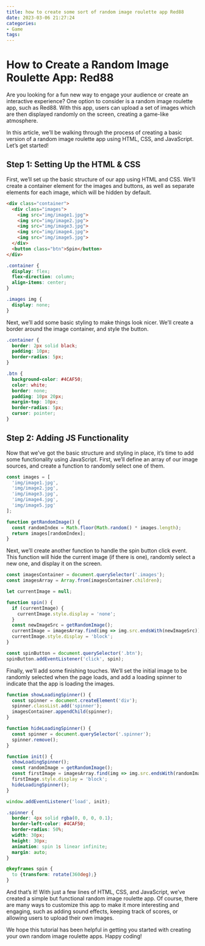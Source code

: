 ```yaml
---
title: how to create some sort of random image roulette app Red88
date: 2023-03-06 21:27:24
categories:
- Game
tags:
---
```



# How to Create a Random Image Roulette App: Red88

Are you looking for a fun new way to engage your audience or create an interactive experience? One option to consider is a random image roulette app, such as Red88. With this app, users can upload a set of images which are then displayed randomly on the screen, creating a game-like atmosphere.

In this article, we’ll be walking through the process of creating a basic version of a random image roulette app using HTML, CSS, and JavaScript. Let’s get started!

## Step 1: Setting Up the HTML & CSS

First, we’ll set up the basic structure of our app using HTML and CSS. We’ll create a container element for the images and buttons, as well as separate elements for each image, which will be hidden by default.

```html
<div class="container">
  <div class="images">
    <img src="img/image1.jpg">
    <img src="img/image2.jpg">
    <img src="img/image3.jpg">
    <img src="img/image4.jpg">
    <img src="img/image5.jpg">
  </div>
  <button class="btn">Spin</button>
</div>
```

```css
.container {
  display: flex;
  flex-direction: column;
  align-items: center;
}

.images img {
  display: none;
}
```

Next, we’ll add some basic styling to make things look nicer. We’ll create a border around the image container, and style the button.

```css
.container {
  border: 2px solid black;
  padding: 10px;
  border-radius: 5px;
}

.btn {
  background-color: #4CAF50;
  color: white;
  border: none;
  padding: 10px 20px;
  margin-top: 10px;
  border-radius: 5px;
  cursor: pointer;
}
```

## Step 2: Adding JS Functionality

Now that we’ve got the basic structure and styling in place, it’s time to add some functionality using JavaScript. First, we’ll define an array of our image sources, and create a function to randomly select one of them.

```javascript
const images = [
  'img/image1.jpg',
  'img/image2.jpg',
  'img/image3.jpg',
  'img/image4.jpg',
  'img/image5.jpg'
];

function getRandomImage() {
  const randomIndex = Math.floor(Math.random() * images.length);
  return images[randomIndex];
}
```

Next, we’ll create another function to handle the spin button click event. This function will hide the current image (if there is one), randomly select a new one, and display it on the screen.

```javascript
const imagesContainer = document.querySelector('.images');
const imagesArray = Array.from(imagesContainer.children);

let currentImage = null;

function spin() {
  if (currentImage) {
    currentImage.style.display = 'none';
  }
  const newImageSrc = getRandomImage();
  currentImage = imagesArray.find(img => img.src.endsWith(newImageSrc));
  currentImage.style.display = 'block';
}

const spinButton = document.querySelector('.btn');
spinButton.addEventListener('click', spin);
```

Finally, we’ll add some finishing touches. We’ll set the initial image to be randomly selected when the page loads, and add a loading spinner to indicate that the app is loading the images.

```javascript
function showLoadingSpinner() {
  const spinner = document.createElement('div');
  spinner.classList.add('spinner');
  imagesContainer.appendChild(spinner);
}

function hideLoadingSpinner() {
  const spinner = document.querySelector('.spinner');
  spinner.remove();
}

function init() {
  showLoadingSpinner();
  const randomImage = getRandomImage();
  const firstImage = imagesArray.find(img => img.src.endsWith(randomImage));
  firstImage.style.display = 'block';
  hideLoadingSpinner();
}

window.addEventListener('load', init);
```

```css
.spinner {
  border: 4px solid rgba(0, 0, 0, 0.1);
  border-left-color: #4CAF50;
  border-radius: 50%;
  width: 30px;
  height: 30px;
  animation: spin 1s linear infinite;
  margin: auto;
}

@keyframes spin {
  to {transform: rotate(360deg);}
}
```

And that’s it! With just a few lines of HTML, CSS, and JavaScript, we’ve created a simple but functional random image roulette app. Of course, there are many ways to customize this app to make it more interesting and engaging, such as adding sound effects, keeping track of scores, or allowing users to upload their own images.

We hope this tutorial has been helpful in getting you started with creating your own random image roulette apps. Happy coding!